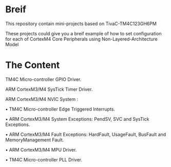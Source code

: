 # Breif
This repository contain mini-projects based on TivaC-TM4C123GH6PM  </p>
These projects could give you a breif example of how to set configuration for each of CortexM4 Core Peripherals using Non-Layered-Architecture Model </p>


# The Content
  TM4C Micro-controller GPIO Driver. </p> 
  ARM CortexM3/M4 SysTick Timer Driver. </p>
  ARM CortexM3/M4 NVIC System : </p>
    • TM4C Micro-controller Edge Triggered Interrupts. </p> 
    • ARM CortexM3/M4 System Exceptions: PendSV, SVC and SysTick Exceptions. </p> 
    • ARM CortexM3/M4 Fault Exceptions: HardFault, UsageFault, BusFault and MemoryManagement Fault. </p>
    • ARM CortexM3/M4 MPU Driver. </p> 
    • TM4C Micro-controller PLL Driver. </p>
